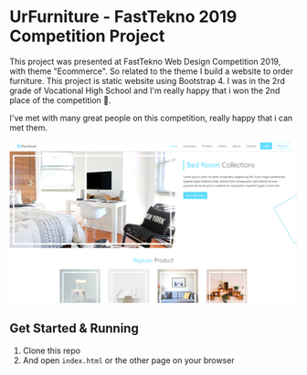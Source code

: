 # UrFurniture - FastTekno 2019 Competition Project

This project was presented at FastTekno Web Design Competition 2019, with theme "Ecommerce". So related to the theme I build a website to order furniture. This project is static website using Bootstrap 4. I was in the 2rd grade of Vocational High School and I'm really happy that i won the 2nd place of the competition 🥈.

I've met with many great people on this competition, really happy that i can met them.

![Screenshot](/screenshot.png)

## Get Started & Running

1. Clone this repo
2. And open `index.html` or the other page on your browser

